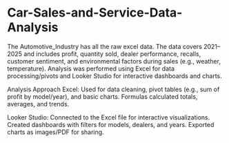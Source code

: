 # Car-Sales-and-Service-Data-Analysis
The Automotive_Industry has all the raw excel data. The data covers 2021–2025 and includes profit, quantity sold, dealer performance, recalls, customer sentiment, and environmental factors during sales (e.g., weather, temperature). Analysis was performed using Excel for data processing/pivots and Looker Studio for interactive dashboards and charts.

Analysis Approach Excel:
Used for data cleaning, pivot tables (e.g., sum of profit by model/year), and basic charts. Formulas calculated totals, averages, and trends. 

Looker Studio:
Connected to the Excel file for interactive visualizations. Created dashboards with filters for models, dealers, and years. Exported charts as images/PDF for sharing.
